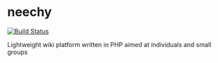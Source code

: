 neechy
======

[![Build Status](https://travis-ci.org/klenwell/neechy.svg)](https://travis-ci.org/klenwell/neechy)

Lightweight wiki platform written in PHP aimed at individuals and small groups
